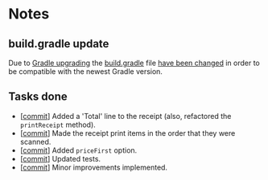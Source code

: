 # Notes
## build.gradle update
Due to [Gradle upgrading](https://docs.gradle.org/current/userguide/upgrading_version_6.html#sec:configuration_removal)
the [build.gradle](build.gradle) file [have been changed](https://github.com/xenoteo/ShoppingCart/commit/8527720019068b8e8c6606f40b317f1709481ea3)
in order to be compatible with the newest Gradle version.

## Tasks done
- \[[commit](https://github.com/xenoteo/ShoppingCart/commit/8118de569c3ab8a2d67ecbfa14fad86ff6540b07)\]
Added a 'Total' line to the receipt (also, refactored the `printReceipt` method).
- \[[commit](https://github.com/xenoteo/ShoppingCart/commit/fda2231acefd626f411c73814630156cae127a6b)\]
Made the receipt print items in the order that they were scanned.
- \[[commit](https://github.com/xenoteo/ShoppingCart/commit/ef215091d52533cded6dd2e7a4a594f9101481c7)\]
Added `priceFirst` option.
- \[[commit](https://github.com/xenoteo/ShoppingCart/commit/ecba189ef3e54c7524508211f859f9bfee0b31ec)\]
Updated tests.
- \[[commit](https://github.com/xenoteo/ShoppingCart/commit/d31a011bca289f13495bffa2aea10479cb7ed669)\]
Minor improvements implemented.
